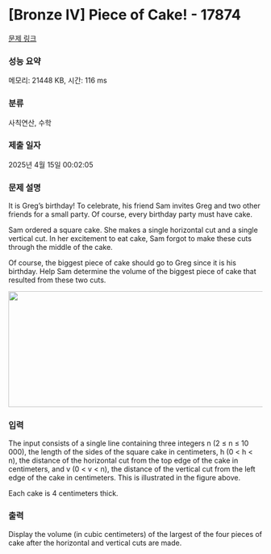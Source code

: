 # [Bronze IV] Piece of Cake! - 17874 

[문제 링크](https://www.acmicpc.net/problem/17874) 

### 성능 요약

메모리: 21448 KB, 시간: 116 ms

### 분류

사칙연산, 수학

### 제출 일자

2025년 4월 15일 00:02:05

### 문제 설명

<p>It is Greg’s birthday! To celebrate, his friend Sam invites Greg and two other friends for a small party. Of course, every birthday party must have cake.</p>

<p>Sam ordered a square cake. She makes a single horizontal cut and a single vertical cut. In her excitement to eat cake, Sam forgot to make these cuts through the middle of the cake.</p>

<p>Of course, the biggest piece of cake should go to Greg since it is his birthday. Help Sam determine the volume of the biggest piece of cake that resulted from these two cuts.</p>

<p style="text-align: center;"><img alt="" src="" style="width: 518px; height: 229px;"></p>

### 입력 

 <p>The input consists of a single line containing three integers n (2 ≤ n ≤ 10 000), the length of the sides of the square cake in centimeters, h (0 < h < n), the distance of the horizontal cut from the top edge of the cake in centimeters, and v (0 < v < n), the distance of the vertical cut from the left edge of the cake in centimeters. This is illustrated in the figure above.</p>

<p>Each cake is 4 centimeters thick.</p>

### 출력 

 <p>Display the volume (in cubic centimeters) of the largest of the four pieces of cake after the horizontal and vertical cuts are made.</p>

